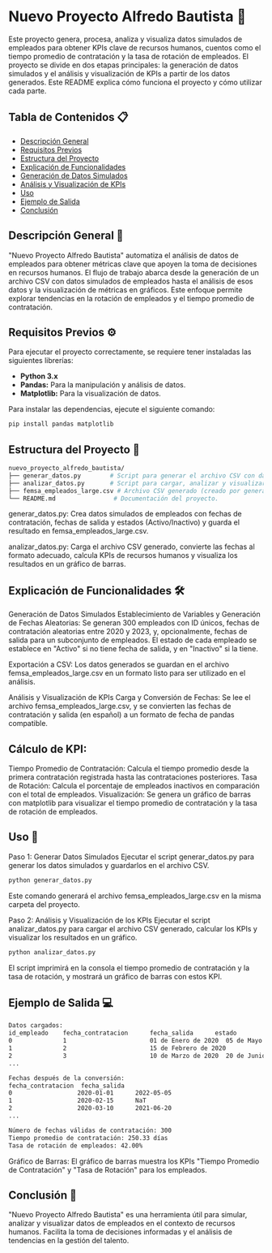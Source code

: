 # Nuevo Proyecto Alfredo Bautista 🎉

Este proyecto genera, procesa, analiza y visualiza datos simulados de empleados para obtener KPIs clave de recursos humanos, cuentos como el tiempo promedio de contratación y la tasa de rotación de empleados. El proyecto se divide en dos etapas principales: la generación de datos simulados y el análisis y visualización de KPIs a partir de los datos generados. Este README explica cómo funciona el proyecto y cómo utilizar cada parte.

## Tabla de Contenidos 📋

- [Descripción General](#descripción-general)
- [Requisitos Previos](#requisitos-previos)
- [Estructura del Proyecto](#estructura-del-proyecto)
- [Explicación de Funcionalidades](#explicación-de-funcionalidades)
- [Generación de Datos Simulados](#generación-de-datos-simulados)
- [Análisis y Visualización de KPIs](#análisis-y-visualización-de-kpis)
- [Uso](#uso)
- [Ejemplo de Salida](#ejemplo-de-salida)
- [Conclusión](#conclusión)

## Descripción General 🌟

"Nuevo Proyecto Alfredo Bautista" automatiza el análisis de datos de empleados para obtener métricas clave que apoyen la toma de decisiones en recursos humanos. El flujo de trabajo abarca desde la generación de un archivo CSV con datos simulados de empleados hasta el análisis de esos datos y la visualización de métricas en gráficos. Este enfoque permite explorar tendencias en la rotación de empleados y el tiempo promedio de contratación.

## Requisitos Previos ⚙️

Para ejecutar el proyecto correctamente, se requiere tener instaladas las siguientes librerías:

- **Python 3.x**
- **Pandas:** Para la manipulación y análisis de datos.
- **Matplotlib:** Para la visualización de datos.

Para instalar las dependencias, ejecute el siguiente comando:

```bash
pip install pandas matplotlib
```


## Estructura del Proyecto 📁

```bash
nuevo_proyecto_alfredo_bautista/
├── generar_datos.py        # Script para generar el archivo CSV con datos simulados de empleados.
├── analizar_datos.py       # Script para cargar, analizar y visualizar los datos de empleados.
├── femsa_empleados_large.csv # Archivo CSV generado (creado por generar_datos.py).
└── README.md                # Documentación del proyecto.
```


generar_datos.py:
Crea datos simulados de empleados con fechas de contratación, fechas de salida y estados (Activo/Inactivo) y guarda el resultado en femsa_empleados_large.csv.

analizar_datos.py:
Carga el archivo CSV generado, convierte las fechas al formato adecuado, calcula KPIs de recursos humanos y visualiza los resultados en un gráfico de barras.

## Explicación de Funcionalidades 🛠️
Generación de Datos Simulados
Establecimiento de Variables y Generación de Fechas Aleatorias: Se generan 300 empleados con ID únicos, fechas de contratación aleatorias entre 2020 y 2023, y, opcionalmente, fechas de salida para un subconjunto de empleados. El estado de cada empleado se establece en "Activo" si no tiene fecha de salida, y en "Inactivo" si la tiene.

Exportación a CSV: Los datos generados se guardan en el archivo femsa_empleados_large.csv en un formato listo para ser utilizado en el análisis.

Análisis y Visualización de KPIs
Carga y Conversión de Fechas: Se lee el archivo femsa_empleados_large.csv, y se convierten las fechas de contratación y salida (en español) a un formato de fecha de pandas compatible.

## Cálculo de KPI:

Tiempo Promedio de Contratación: Calcula el tiempo promedio desde la primera contratación registrada hasta las contrataciones posteriores.
Tasa de Rotación: Calcula el porcentaje de empleados inactivos en comparación con el total de empleados.
Visualización: Se genera un gráfico de barras con matplotlib para visualizar el tiempo promedio de contratación y la tasa de rotación de empleados.

## Uso 🚀
Paso 1: Generar Datos Simulados
Ejecutar el script generar_datos.py para generar los datos simulados y guardarlos en el archivo CSV.

```bash
python generar_datos.py
```
Este comando generará el archivo femsa_empleados_large.csv en la misma carpeta del proyecto.

Paso 2: Análisis y Visualización de los KPIs
Ejecutar el script analizar_datos.py para cargar el archivo CSV generado, calcular los KPIs y visualizar los resultados en un gráfico.

```bash
python analizar_datos.py
```
El script imprimirá en la consola el tiempo promedio de contratación y la tasa de rotación, y mostrará un gráfico de barras con estos KPI.

## Ejemplo de Salida 💻

```bash
Datos cargados:
id_empleado    fecha_contratacion      fecha_salida      estado
0              1                       01 de Enero de 2020  05 de Mayo de 2022  Inactivo
1              2                       15 de Febrero de 2020
2              3                       10 de Marzo de 2020  20 de Junio ​​de 2021  Inactivo
...

Fechas después de la conversión:
fecha_contratacion  fecha_salida
0                  2020-01-01      2022-05-05
1                  2020-02-15      NaT
2                  2020-03-10      2021-06-20
...

Número de fechas válidas de contratación: 300
Tiempo promedio de contratación: 250.33 días
Tasa de rotación de empleados: 42.00%
```

Gráfico de Barras: El gráfico de barras muestra los KPIs "Tiempo Promedio de Contratación" y "Tasa de Rotación" para los empleados.

## Conclusión 📝
"Nuevo Proyecto Alfredo Bautista" es una herramienta útil para simular, analizar y visualizar datos de empleados en el contexto de recursos humanos. Facilita la toma de decisiones informadas y el análisis de tendencias en la gestión del talento.

